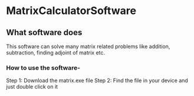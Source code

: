 # MatrixCalculatorSoftware

## What software does<br />
This software can solve many matrix related problems like addition, subtraction, finding adjoint of matrix etc.<br />

### How to use the software-
Step 1: Download the matrix.exe file
Step 2: Find the file in your device and just double click on it
